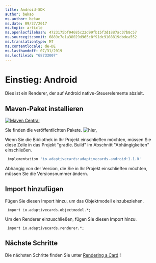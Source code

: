 ```yaml
---
title: Android-SDK
author: bekao
ms.author: bekao
ms.date: 09/27/2017
ms.topic: article
ms.openlocfilehash: 4723175bf94685c22d99fb15f3d1887ac37b8c57
ms.sourcegitcommit: 6889c7e1a38029d965c8f91dc9108819dbdea552
ms.translationtype: MT
ms.contentlocale: de-DE
ms.lasthandoff: 07/31/2019
ms.locfileid: "68733007"
---
```

# <a name="getting-started---android"></a>Einstieg: Android

Dies ist ein Renderer, der auf Android native-Steuerelemente abzielt.

## <a name="install-maven-package"></a>Maven-Paket installieren

[![Maven Central](https://img.shields.io/maven-central/v/io.adaptivecards/adaptivecards-android.svg)](https://search.maven.org/#search%7Cga%7C1%7Ca%3A%22adaptivecards-android%22)

Sie finden die veröffentlichten Pakete. ![hier,](https://search.maven.org/search?q=g:io.adaptivecards)

Wenn Sie die Bibliothek in Ihr Projekt einschließen möchten, müssen Sie diese Zeile in das Projekt "gradle. Build" im Abschnitt "Abhängigkeiten" einschließen.

```build.gradle
 implementation 'io.adaptivecards:adaptivecards-android:1.1.0'
```
Abhängig von der Version, die Sie in Ihr Projekt einschließen möchten, müssen Sie die Versionsnummer ändern.

## <a name="add-import"></a>Import hinzufügen

Fügen Sie diesen Import hinzu, um das Objektmodell einzubeziehen.

```
 import io.adaptivecards.objectmodel.*;
```

Um den Renderer einzuschließen, fügen Sie diesen Import hinzu.

```
 import io.adaptivecards.renderer.*;
```

## <a name="next-steps"></a>Nächste Schritte

Die nächsten Schritte finden Sie unter [Rendering a Card](render-a-card.md) !
